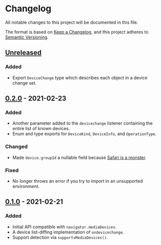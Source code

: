 # Changelog

All notable changes to this project will be documented in this file.

The format is based on [Keep a Changelog](https://keepachangelog.com/en/1.0.0/), and this project adheres to [Semantic Versioning](https://semver.org/spec/v2.0.0.html).

## [Unreleased]

### Added

- Export `DeviceChange` type which describes each object in a device change set.

## [0.2.0] - 2021-02-23

### Added

- Another parameter added to the `devicechange` listener containing the entire list of known devices.
- Enum and type exports for `DeviceKind`, `DeviceInfo`, and `OperationType`.

### Changed

- Made `device.groupId` a nullable field because [Safari is a monster](https://github.com/PsychoLlama/media-devices/issues/3).

### Fixed

- No longer throws an error if you try to import in an unsupported environment.

## [0.1.0] - 2021-02-21

### Added

- Initial API compatible with `navigator.mediaDevices`.
- A device list-diffing implementation of `ondevicechange`.
- Support detection via `supportsMediaDevices()`.

[Unreleased]: https://github.com/PsychoLlama/media-devices/compare/v0.2.0...HEAD
[0.2.0]: https://github.com/PsychoLlama/media-devices/compare/v0.1.0...v0.2.0
[0.1.0]: https://github.com/PsychoLlama/media-devices/releases/tag/v0.1.0

